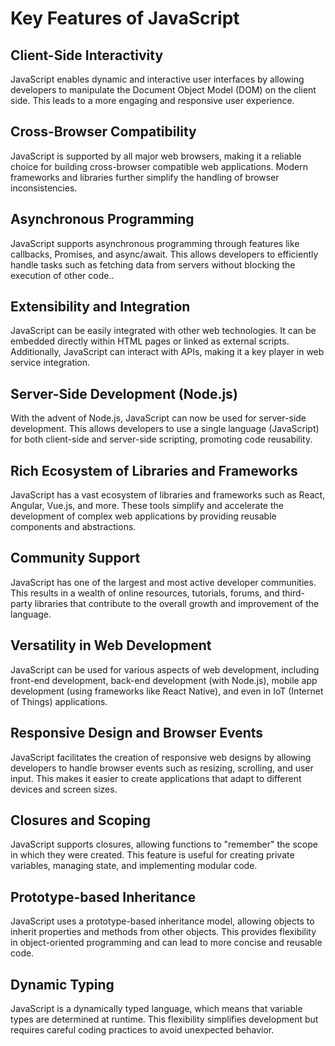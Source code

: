 # Key Features of JavaScript

## Client-Side Interactivity

JavaScript enables dynamic and interactive user interfaces by allowing developers to manipulate the Document Object Model (DOM) on the client side. This leads to a more engaging and responsive user experience.

## Cross-Browser Compatibility

JavaScript is supported by all major web browsers, making it a reliable choice for building cross-browser compatible web applications. Modern frameworks and libraries further simplify the handling of browser inconsistencies.


## Asynchronous Programming

JavaScript supports asynchronous programming through features like callbacks, Promises, and async/await. This allows developers to efficiently handle tasks such as fetching data from servers without blocking the execution of other code..

## Extensibility and Integration

JavaScript can be easily integrated with other web technologies. It can be embedded directly within HTML pages or linked as external scripts. Additionally, JavaScript can interact with APIs, making it a key player in web service integration.

## Server-Side Development (Node.js)

With the advent of Node.js, JavaScript can now be used for server-side development. This allows developers to use a single language (JavaScript) for both client-side and server-side scripting, promoting code reusability.

## Rich Ecosystem of Libraries and Frameworks

JavaScript has a vast ecosystem of libraries and frameworks such as React, Angular, Vue.js, and more. These tools simplify and accelerate the development of complex web applications by providing reusable components and abstractions.

## Community Support

JavaScript has one of the largest and most active developer communities. This results in a wealth of online resources, tutorials, forums, and third-party libraries that contribute to the overall growth and improvement of the language.

## Versatility in Web Development

JavaScript can be used for various aspects of web development, including front-end development, back-end development (with Node.js), mobile app development (using frameworks like React Native), and even in IoT (Internet of Things) applications.

## Responsive Design and Browser Events

JavaScript facilitates the creation of responsive web designs by allowing developers to handle browser events such as resizing, scrolling, and user input. This makes it easier to create applications that adapt to different devices and screen sizes.

## Closures and Scoping

JavaScript supports closures, allowing functions to "remember" the scope in which they were created. This feature is useful for creating private variables, managing state, and implementing modular code.

## Prototype-based Inheritance

JavaScript uses a prototype-based inheritance model, allowing objects to inherit properties and methods from other objects. This provides flexibility in object-oriented programming and can lead to more concise and reusable code.

## Dynamic Typing

JavaScript is a dynamically typed language, which means that variable types are determined at runtime. This flexibility simplifies development but requires careful coding practices to avoid unexpected behavior.
